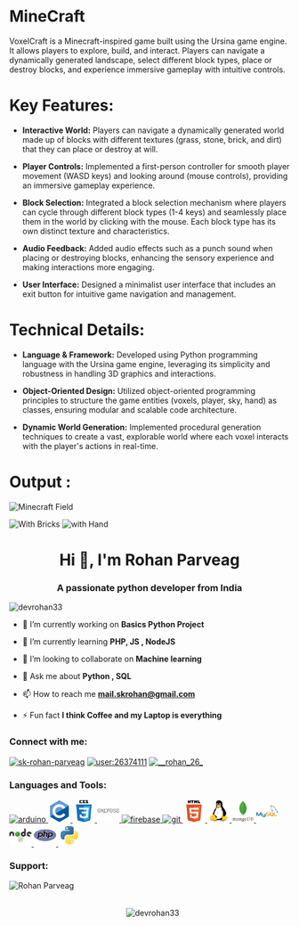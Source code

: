 # MineCraft
VoxelCraft is a Minecraft-inspired game built using the Ursina game engine. It allows players to explore, build, and interact. Players can navigate a dynamically generated landscape, select different block types, place or destroy blocks, and experience immersive gameplay with intuitive controls.

# Key Features:

- **Interactive World:** Players can navigate a dynamically generated world made up of blocks with different textures (grass, stone, brick, and dirt) that they can place or destroy at will.

- **Player Controls:** Implemented a first-person controller for smooth player movement (WASD keys) and looking around (mouse controls), providing an immersive gameplay experience.

- **Block Selection:** Integrated a block selection mechanism where players can cycle through different block types (1-4 keys) and seamlessly place them in the world by clicking with the mouse. Each block type has its own distinct texture and characteristics.

- **Audio Feedback:** Added audio effects such as a punch sound when placing or destroying blocks, enhancing the sensory experience and making interactions more engaging.

- **User Interface:** Designed a minimalist user interface that includes an exit button for intuitive game navigation and management.

# Technical Details:

- **Language & Framework:** Developed using Python programming language with the Ursina game engine, leveraging its simplicity and robustness in handling 3D graphics and interactions.

- **Object-Oriented Design:** Utilized object-oriented programming principles to structure the game entities (voxels, player, sky, hand) as classes, ensuring modular and scalable code architecture.

- **Dynamic World Generation:** Implemented procedural generation techniques to create a vast, explorable world where each voxel interacts with the player's actions in real-time.

# Output :
![Minecraft Field](https://github.com/user-attachments/assets/d25b8b44-aa55-4ddb-92dc-cdc219198595)

![With Bricks](https://github.com/user-attachments/assets/2345ee0a-dd78-4998-9872-d553ec59a500)
![with Hand](https://github.com/user-attachments/assets/7de858f2-2a38-4259-8c54-aa56d89c8873)



<h1 align="center">Hi 👋, I'm Rohan Parveag</h1>
<h3 align="center">A passionate python developer from India</h3>

<p align="left"> <img src="https://komarev.com/ghpvc/?username=devrohan33&label=Profile%20views&color=0e75b6&style=flat" alt="devrohan33" /> </p>

- 🔭 I’m currently working on **Basics Python Project**

- 🌱 I’m currently learning **PHP, JS , NodeJS**

- 👯 I’m looking to collaborate on **Machine learning**

- 💬 Ask me about **Python , SQL**

- 📫 How to reach me **mail.skrohan@gmail.com**

- ⚡ Fun fact **I think Coffee and my Laptop is everything**

<h3 align="left">Connect with me:</h3>
<p align="left">
<a href="https://linkedin.com/in/sk-rohan-parveag" target="blank"><img align="center" src="https://raw.githubusercontent.com/rahuldkjain/github-profile-readme-generator/master/src/images/icons/Social/linked-in-alt.svg" alt="sk-rohan-parveag" height="30" width="40" /></a>
<a href="https://stackoverflow.com/users/user:26374111" target="blank"><img align="center" src="https://raw.githubusercontent.com/rahuldkjain/github-profile-readme-generator/master/src/images/icons/Social/stack-overflow.svg" alt="user:26374111" height="30" width="40" /></a>
<a href="https://instagram.com/__rohan_26_" target="blank"><img align="center" src="https://raw.githubusercontent.com/rahuldkjain/github-profile-readme-generator/master/src/images/icons/Social/instagram.svg" alt="__rohan_26_" height="30" width="40" /></a>
</p>

<h3 align="left">Languages and Tools:</h3>
<p align="left"> <a href="https://www.arduino.cc/" target="_blank" rel="noreferrer"> <img src="https://cdn.worldvectorlogo.com/logos/arduino-1.svg" alt="arduino" width="40" height="40"/> </a> <a href="https://www.cprogramming.com/" target="_blank" rel="noreferrer"> <img src="https://raw.githubusercontent.com/devicons/devicon/master/icons/c/c-original.svg" alt="c" width="40" height="40"/> </a> <a href="https://www.w3schools.com/css/" target="_blank" rel="noreferrer"> <img src="https://raw.githubusercontent.com/devicons/devicon/master/icons/css3/css3-original-wordmark.svg" alt="css3" width="40" height="40"/> </a> <a href="https://expressjs.com" target="_blank" rel="noreferrer"> <img src="https://raw.githubusercontent.com/devicons/devicon/master/icons/express/express-original-wordmark.svg" alt="express" width="40" height="40"/> </a> <a href="https://firebase.google.com/" target="_blank" rel="noreferrer"> <img src="https://www.vectorlogo.zone/logos/firebase/firebase-icon.svg" alt="firebase" width="40" height="40"/> </a> <a href="https://git-scm.com/" target="_blank" rel="noreferrer"> <img src="https://www.vectorlogo.zone/logos/git-scm/git-scm-icon.svg" alt="git" width="40" height="40"/> </a> <a href="https://www.w3.org/html/" target="_blank" rel="noreferrer"> <img src="https://raw.githubusercontent.com/devicons/devicon/master/icons/html5/html5-original-wordmark.svg" alt="html5" width="40" height="40"/> </a> <a href="https://www.linux.org/" target="_blank" rel="noreferrer"> <img src="https://raw.githubusercontent.com/devicons/devicon/master/icons/linux/linux-original.svg" alt="linux" width="40" height="40"/> </a> <a href="https://www.mongodb.com/" target="_blank" rel="noreferrer"> <img src="https://raw.githubusercontent.com/devicons/devicon/master/icons/mongodb/mongodb-original-wordmark.svg" alt="mongodb" width="40" height="40"/> </a> <a href="https://www.mysql.com/" target="_blank" rel="noreferrer"> <img src="https://raw.githubusercontent.com/devicons/devicon/master/icons/mysql/mysql-original-wordmark.svg" alt="mysql" width="40" height="40"/> </a> <a href="https://nodejs.org" target="_blank" rel="noreferrer"> <img src="https://raw.githubusercontent.com/devicons/devicon/master/icons/nodejs/nodejs-original-wordmark.svg" alt="nodejs" width="40" height="40"/> </a> <a href="https://www.php.net" target="_blank" rel="noreferrer"> <img src="https://raw.githubusercontent.com/devicons/devicon/master/icons/php/php-original.svg" alt="php" width="40" height="40"/> </a> <a href="https://www.python.org" target="_blank" rel="noreferrer"> <img src="https://raw.githubusercontent.com/devicons/devicon/master/icons/python/python-original.svg" alt="python" width="40" height="40"/> </a> </p>

<h3 align="left">Support:</h3>
<p><a href="https://www.buymeacoffee.com/Rohan Parveag"> <img align="left" src="https://cdn.buymeacoffee.com/buttons/v2/default-yellow.png" height="50" width="210" alt="Rohan Parveag" /></a></p><br><br>

<p><img align="center" src="https://github-readme-stats.vercel.app/api/top-langs?username=devrohan33&show_icons=true&locale=en&layout=compact" alt="devrohan33" /></p>



